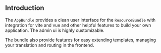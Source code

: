 ## Introduction

The `AppBundle` provides a clean user interface for the `ResourceBundle`
with integration for vite and vue and other helpful features
to build your own application. The admin ui is highly customizable.

The bundle also provide features for easy extending templates, managing your translation and routing in the frontend.
